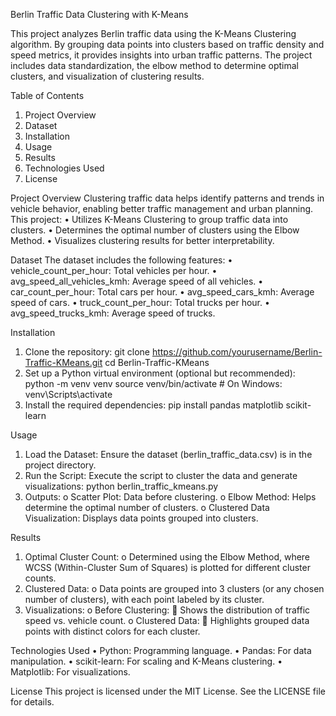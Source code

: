 Berlin Traffic Data Clustering with K-Means

This project analyzes Berlin traffic data using the K-Means Clustering algorithm. By grouping data points into clusters based on traffic density and speed metrics, it provides insights into urban traffic patterns. The project includes data standardization, the elbow method to determine optimal clusters, and visualization of clustering results.
 
Table of Contents
1.	Project Overview
2.	Dataset
3.	Installation
4.	Usage
5.	Results
6.	Technologies Used
7.	License
 
Project Overview
Clustering traffic data helps identify patterns and trends in vehicle behavior, enabling better traffic management and urban planning. This project:
•	Utilizes K-Means Clustering to group traffic data into clusters.
•	Determines the optimal number of clusters using the Elbow Method.
•	Visualizes clustering results for better interpretability.
 
Dataset
The dataset includes the following features:
•	vehicle_count_per_hour: Total vehicles per hour.
•	avg_speed_all_vehicles_kmh: Average speed of all vehicles.
•	car_count_per_hour: Total cars per hour.
•	avg_speed_cars_kmh: Average speed of cars.
•	truck_count_per_hour: Total trucks per hour.
•	avg_speed_trucks_kmh: Average speed of trucks.
 
Installation
1.	Clone the repository:
git clone https://github.com/yourusername/Berlin-Traffic-KMeans.git
cd Berlin-Traffic-KMeans
2.	Set up a Python virtual environment (optional but recommended):
python -m venv venv
source venv/bin/activate  # On Windows: venv\Scripts\activate
3.	Install the required dependencies:
pip install pandas matplotlib scikit-learn
 
Usage
1.	Load the Dataset: Ensure the dataset (berlin_traffic_data.csv) is in the project directory.
2.	Run the Script: Execute the script to cluster the data and generate visualizations:
python berlin_traffic_kmeans.py
3.	Outputs:
o	Scatter Plot: Data before clustering.
o	Elbow Method: Helps determine the optimal number of clusters.
o	Clustered Data Visualization: Displays data points grouped into clusters.
 
Results
1.	Optimal Cluster Count:
o	Determined using the Elbow Method, where WCSS (Within-Cluster Sum of Squares) is plotted for different cluster counts.
2.	Clustered Data:
o	Data points are grouped into 3 clusters (or any chosen number of clusters), with each point labeled by its cluster.
3.	Visualizations:
o	Before Clustering:
	Shows the distribution of traffic speed vs. vehicle count.
o	Clustered Data:
	Highlights grouped data points with distinct colors for each cluster.
 
Technologies Used
•	Python: Programming language.
•	Pandas: For data manipulation.
•	scikit-learn: For scaling and K-Means clustering.
•	Matplotlib: For visualizations.
 
License
This project is licensed under the MIT License. See the LICENSE file for details.
